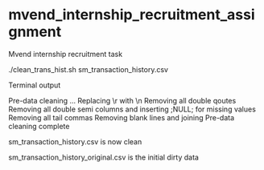 # mvend_internship_recruitment_assignment
Mvend internship recruitment task

./clean_trans_hist.sh sm_transaction_history.csv

Terminal output

Pre-data cleaning ...
Replacing \r with \n
Removing all double qoutes
Removing all double semi columns and inserting ;NULL; for missing values
Removing all tail commas
Removing blank lines and joining
Pre-data cleaning complete

sm_transaction_history.csv is now clean

sm_transaction_history_original.csv is the initial dirty data



